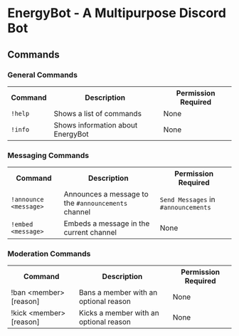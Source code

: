 # EnergyBot - A Multipurpose Discord Bot
## Commands
### General Commands
<table>
<tr>
<th>Command</th>
<th>Description</th>
<th>Permission Required</th>
</tr>
<tr>
<td><code>!help</code></td>
<td>Shows a list of commands</td>
<td>None</td>
</tr>
<tr>
<td><code>!info</code></td>
<td>Shows information about EnergyBot</td>
<td>None</td>
</tr>
</table>

### Messaging Commands
<table>
<tr>
<th>Command</th>
<th>Description</th>
<th>Permission Required</th>
</tr>
<tr>
<td><code>!announce &ltmessage&gt</code></td>
<td>Announces a message to the <code>#announcements</code> channel</td>
<td><code>Send Messages</code> in <code>#announcements</code></td>
</tr>
<tr>
<td><code>!embed &ltmessage&gt</code></td>
<td>Embeds a message in the current channel</td>
<td>None</td>
</tr>
</table>

### Moderation Commands
<table>
<tr>
<th>Command</th>
<th>Description</th>
<th>Permission Required</th>
</tr>
<tr>
<td>!ban &ltmember&gt [reason]</td>
<td>Bans a member with an optional reason</td>
<td>None</td>
</tr>
<tr>
<td>!kick &ltmember&gt [reason]</td>
<td>Kicks a member with an optional reason</td>
<td>None</td>
</tr>
</table>
